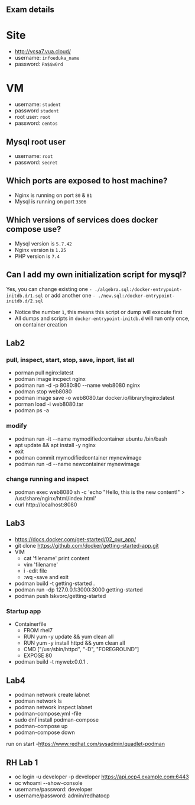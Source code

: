## Exam details
# Site
- http://vcsa7.vua.cloud/
- username: `infoeduka_name`
- password: `Pa$$w0rd`

# VM
- username: `student`
- password `student`
- root user: `root`
- password: `centos`

## Mysql root user

- username: `root`
- password: `secret`

## Which ports are exposed to host machine?

- Nginx is running on port `80` & `81`
- Mysql is running on port `3306`

## Which versions of services does docker compose use?

- Mysql version is `5.7.42`
- Nginx version is `1.25`
- PHP version is `7.4`

## Can I add my own initialization script for mysql?

Yes, you can change existing one `- ./algebra.sql:/docker-entrypoint-initdb.d/1.sql` or add another one `- ./new.sql:/docker-entrypoint-initdb.d/2.sql`

- Notice the number `1`, this means this script or dump will execute first
- All dumps and scripts in `docker-entrypoint-initdb.d` will run only once, on container creation

## Lab2

### pull, inspect, start, stop, save, inport, list all
  - porman pull nginx:latest
  - podman image incpect nginx
  - podman run -d -p 8080:80 --name web8080 nginx
  - podman stop web8080
  - podman image save -o web8080.tar docker.io/library/nginx:latest
  - porman load -i web8080.tar
  - podman ps -a

### modify
  - podman run -it --name mymodifiedcontainer ubuntu /bin/bash
  -   apt update && apt install -y nginx
  -   exit
  - podman commit mymodifiedcontainer mynewimage
  - podman run -d --name newcontainer mynewimage

### change running and inspect
  - podman exec web8080 sh -c 'echo "Hello, this is the new content!" > /usr/share/nginx/html/index.html'
  - curl http://localhost:8080

## Lab3

###
  - https://docs.docker.com/get-started/02_our_app/
  - git clone https://github.com/docker/getting-started-app.git
  - VIM
    - cat 'filename' print content
    - vim 'filename'
    - i  -edit file
    - :wq  -save and exit
  - podman build -t getting-started .
  - podman run -dp 127.0.0.1:3000:3000 getting-started
  - podman push lskvorc/getting-started

### Startup app
  - Containerfile
    - FROM rhel7
    - RUN yum -y update && yum clean all
    - RUN yum -y install httpd && yum clean all
    - CMD ["/usr/sbin/httpd", "-D", "FOREGROUND"]
    - EXPOSE 80
  - podman build -t myweb:0.0.1 .

## Lab4
  - podman network create labnet
  - podman network ls
  - podman network inspect labnet
  - podman-compose.yml  -file
  - sudo dnf install podman-compose
  - podman-compose up
  - podman-compose down

run on start
  -https://www.redhat.com/sysadmin/quadlet-podman

## RH Lab 1

  - oc login -u developer -p developer https://api.ocp4.example.com:6443
  - oc whoami --show-console
  - username/password: developer
  - username/password: admin/redhatocp
